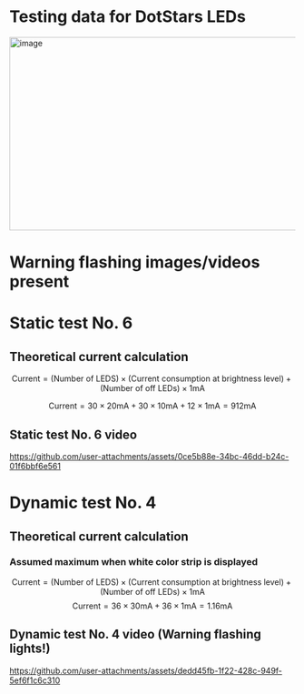 # Testing data for DotStars LEDs																								
<img width="1772" height="340" alt="image" src="https://github.com/user-attachments/assets/f9b92b6a-bc8a-4e09-baed-675c34b29047" />


# Warning flashing images/videos present
# Static test No. 6
## Theoretical current calculation
$$
\text{Current} = (\text{Number of LEDS}) \times (\text{Current consumption at brightness level}) + (\text{Number of off LEDs}) \times 1\text{mA}
$$

$$
\text{Current} = 30 \times 20\text{mA} + 30 \times 10\text{mA} + 12 \times 1\text{mA} = 912\text{mA}
$$
## Static test No. 6 video
https://github.com/user-attachments/assets/0ce5b88e-34bc-46dd-b24c-01f6bbf6e561




# Dynamic test No. 4
## Theoretical current calculation
### Assumed maximum when white color strip is displayed
$$
\text{Current} = (\text{Number of LEDS}) \times (\text{Current consumption at brightness level}) + (\text{Number of off LEDs}) \times 1\text{mA}
$$
$$
\text{Current} = 36 \times 30\text{mA} + 36 \times 1\text{mA} = 1.16\text{mA}
$$
## Dynamic test No. 4 video (Warning flashing lights!)
https://github.com/user-attachments/assets/dedd45fb-1f22-428c-949f-5ef6f1c6c310








